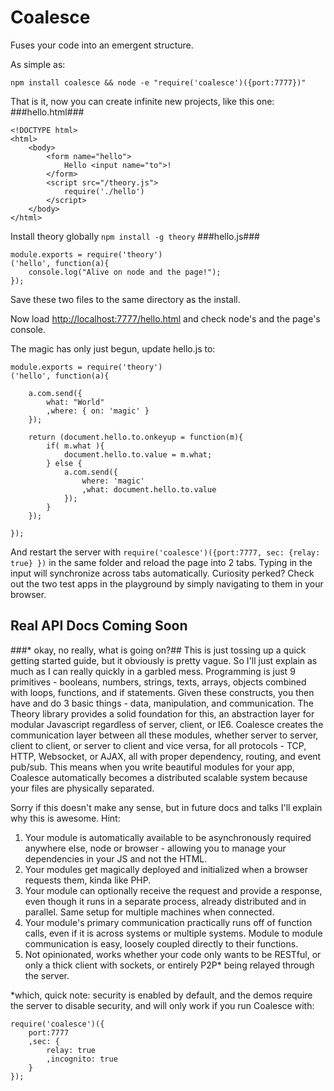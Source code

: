 Coalesce
========

Fuses your code into an emergent structure.

As simple as:
```
npm install coalesce && node -e "require('coalesce')({port:7777})"
```

That is it, now you can create infinite new projects, like this one:
###hello.html###
```
<!DOCTYPE html>
<html>
	<body>
		<form name="hello">
			Hello <input name="to">!
		</form>
		<script src="/theory.js">
			require('./hello')
		</script>
	</body>
</html>
```
Install theory globally `npm install -g theory`
###hello.js###
```
module.exports = require('theory')
('hello', function(a){
	console.log("Alive on node and the page!");
});
```
Save these two files to the same directory as the install.

Now load <http://localhost:7777/hello.html> and check node's and the page's console.

The magic has only just begun, update hello.js to:
```
module.exports = require('theory')
('hello', function(a){

	a.com.send({
		what: "World"
		,where: { on: 'magic' }
	});

	return (document.hello.to.onkeyup = function(m){
		if( m.what ){
			document.hello.to.value = m.what;
		} else {
			a.com.send({
				where: 'magic'
				,what: document.hello.to.value
			});
		}
	});

});
```
And restart the server with `require('coalesce')({port:7777, sec: {relay: true} })` in the same folder and reload the page into 2 tabs. Typing in the input will synchronize across tabs automatically. Curiosity perked? Check out the two test apps in the playground by simply navigating to them in your browser.

## Real API Docs Coming Soon ##

###* okay, no really, what is going on?##
This is just tossing up a quick getting started guide, but it obviously is pretty vague. So I'll just explain as much as I can really quickly in a garbled mess. Programming is just 9 primitives - booleans, numbers, strings, texts, arrays, objects combined with loops, functions, and if statements. Given these constructs, you then have and do 3 basic things - data, manipulation, and communication. The Theory library provides a solid foundation for this, an abstraction layer for modular Javascript regardless of server, client, or IE6. Coalesce creates the communication layer between all these modules, whether server to server, client to client, or server to client and vice versa, for all protocols - TCP, HTTP, Websocket, or AJAX, all with proper dependency, routing, and event pub/sub. This means when you write beautiful modules for your app, Coalesce automatically becomes a distributed scalable system because your files are physically separated.

Sorry if this doesn't make any sense, but in future docs and talks I'll explain why this is awesome. Hint:

1. Your module is automatically available to be asynchronously required anywhere else, node or browser - allowing you to manage your dependencies in your JS and not the HTML.
2. Your modules get magically deployed and initialized when a browser requests them, kinda like PHP.
3. Your module can optionally receive the request and provide a response, even though it runs in a separate process, already distributed and in parallel. Same setup for multiple machines when connected.
4. Your module's primary communication practically runs off of function calls, even if it is across systems or multiple systems. Module to module communication is easy, loosely coupled directly to their functions.
5. Not opinionated, works whether your code only wants to be RESTful, or only a thick client with sockets, or entirely P2P* being relayed through the server.

*which, quick note: security is enabled by default, and the demos require the server to disable security, and will only work if you run Coalesce with:
```
require('coalesce')({
	port:7777
	,sec: {
		relay: true
		,incognito: true
	}
});
```